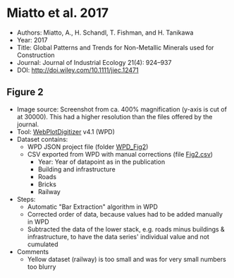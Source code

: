 # Miatto et al. 2017 

- Authors: Miatto, A., H. Schandl, T. Fishman, and H. Tanikawa
- Year: 2017 
- Title: Global Patterns and Trends for Non-Metallic Minerals used for Construction
- Journal: Journal of Industrial Ecology 21(4): 924–937
- DOI: http://doi.wiley.com/10.1111/jiec.12471

## Figure 2

- Image source: Screenshot from ca. 400% magnification (y-axis is cut of at 30000). This had a higher resolution than the files offered by the journal.
- Tool: [WebPlotDigitizer](https://apps.automeris.io/wpd/) v4.1 (WPD)
- Dataset contains:
  - WPD JSON project file (folder [WPD_Fig2](WPD_Fig2))
  - CSV exported from WPD with manual corrections (file [Fig2.csv](Fig2.csv))
    - Year: Year of datapoint as in the publication
    - Building and infrastructure
    - Roads
    - Bricks
    - Railway
- Steps:
  - Automatic "Bar Extraction" algorithm in WPD 
  - Corrected order of data, because values had to be added manually in WPD
  - Subtracted the data of the lower stack, e.g. roads minus buildings & infrastructure, to have the data series' individual value and not cumulated
- Comments
  - Yellow dataset (railway) is too small and was for very small numbers too blurry